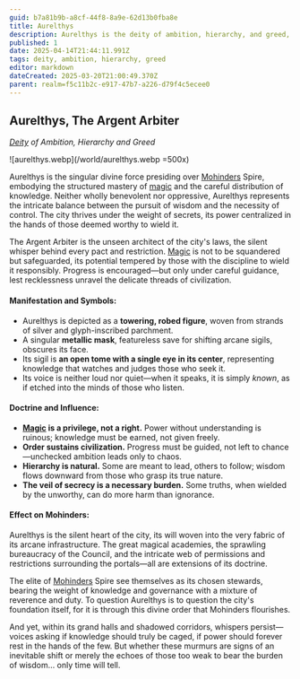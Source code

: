 ```yaml
---
guid: b7a81b9b-a8cf-44f8-8a9e-62d13b0fba8e
title: Aurelthys
description: Aurelthys is the deity of ambition, hierarchy, and greed, silently governing Mohinders Spire through a system of controlled magic and strict social order.
published: 1
date: 2025-04-14T21:44:11.991Z
tags: deity, ambition, hierarchy, greed
editor: markdown
dateCreated: 2025-03-20T21:00:49.370Z
parent: realm=f5c11b2c-e917-47b7-a226-d79f4c5ecee0
---
```


## **Aurelthys, The Argent Arbiter**  
*[Deity](/structure/mechanic/deity.md) of Ambition, Hierarchy and Greed*

![aurelthys.webp](/world/aurelthys.webp =500x)

Aurelthys is the singular divine force presiding over [Mohinders](/geography/settlement/city/mohinders.md) Spire, embodying the structured mastery of [magic](/structure/mechanic/magic.md) and the careful distribution of knowledge. Neither wholly benevolent nor oppressive, Aurelthys represents the intricate balance between the pursuit of wisdom and the necessity of control. The city thrives under the weight of secrets, its power centralized in the hands of those deemed worthy to wield it.  

The Argent Arbiter is the unseen architect of the city's laws, the silent whisper behind every pact and restriction. [Magic](/structure/mechanic/magic.md) is not to be squandered but safeguarded, its potential tempered by those with the discipline to wield it responsibly. Progress is encouraged—but only under careful guidance, lest recklessness unravel the delicate threads of civilization.  

#### **Manifestation and Symbols:**  
- Aurelthys is depicted as a **towering, robed figure**, woven from strands of silver and glyph-inscribed parchment.  
- A singular **metallic mask**, featureless save for shifting arcane sigils, obscures its face.  
- Its sigil is **an open tome with a single eye in its center**, representing knowledge that watches and judges those who seek it.  
- Its voice is neither loud nor quiet—when it speaks, it is simply *known*, as if etched into the minds of those who listen.  

#### **Doctrine and Influence:**  
- **[Magic](/structure/mechanic/magic.md) is a privilege, not a right.** Power without understanding is ruinous; knowledge must be earned, not given freely.  
- **Order sustains civilization.** Progress must be guided, not left to chance—unchecked ambition leads only to chaos.  
- **Hierarchy is natural.** Some are meant to lead, others to follow; wisdom flows downward from those who grasp its true nature.  
- **The veil of secrecy is a necessary burden.** Some truths, when wielded by the unworthy, can do more harm than ignorance.  

#### **Effect on Mohinders:**  
Aurelthys is the silent heart of the city, its will woven into the very fabric of its arcane infrastructure. The great magical academies, the sprawling bureaucracy of the Council, and the intricate web of permissions and restrictions surrounding the portals—all are extensions of its doctrine.  

The elite of [Mohinders](/geography/settlement/city/mohinders.md) Spire see themselves as its chosen stewards, bearing the weight of knowledge and governance with a mixture of reverence and duty. To question Aurelthys is to question the city's foundation itself, for it is through this divine order that Mohinders flourishes.  

And yet, within its grand halls and shadowed corridors, whispers persist—voices asking if knowledge should truly be caged, if power should forever rest in the hands of the few. But whether these murmurs are signs of an inevitable shift or merely the echoes of those too weak to bear the burden of wisdom… only time will tell.

